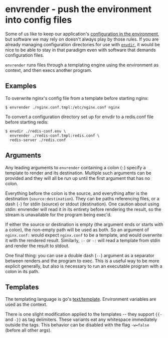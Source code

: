 envrender - push the environment into config files
==================================================

Some of us like to keep our application's [configuration in the
environment](http://12factor.net/config), but software we may rely on doesn't
always play by those rules. If you are already managing configuration
directories for use with [`envdir`](http://cr.yp.to/daemontools/envdir.html),
it would be nice to be able to stay in that paradigm even with software that
demands configuration files.

`envrender` runs files through a templating engine using the environment as
context, and then execs another program.


Examples
--------

To overwrite nginx's config file from a template before starting nginx:

    $ envrender ./nginx.conf.tmpl:/etc/nginx.conf nginx

To convert a configuration directory set up for envdir to a redis.conf file
before starting redis:

    $ envdir ./redis-conf.env \
      envrender ./redis-conf.tmpl:redis.conf \
      redis-server ./redis.conf


Arguments
---------

Any leading arguments to `envrender` containing a colon (`:`) specify a
template to render and its destination. Multiple such arguments can be provided
and they will all be run up until the first argument that has no colon.

Everything before the colon is the source, and everything after is the
destination (`source:destination`). They can be paths referencing files, or a
dash (`-`) for stdin (source) or stdout (destination). One caution about using
stdin: envrender will read it in its entirety before rendering the result, so
the stream is unavailable for the program being exec'd.

If either the source or destination is empty (the argument ends or starts with
a colon), the non-empty path will be used as both. So an argument of
`nginx.conf:` would expect `nginx.conf` to be a template, and would overwrite
it with the rendered result. Similarly, `:-` or `-:` will read a template from
stdin and render the result to stdout.

One final thing: you can use a double dash (`--`) argument as a separator
between renders and the program to exec. This is a useful way to be more
explicit generally, but also is necessary to run an executable program with a
colon in its path.


Templates
---------

The templating language is go's
[text/template](https://godoc.org/text/template). Environment variables are
used as the context.

There is one slight modification applied to the templates -- they support
`{{-` and `-}}` as tag delimiters. These variants eat any whitespace
immediately outside the tags. This behavior can be disabled with the flag
`-w=false` (before all other args).
